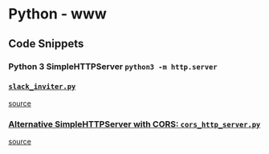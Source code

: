 # Python - www  

## Code Snippets  
### Python 3 SimpleHTTPServer <code>python3 -m http.server</code>  

### [<code>slack_inviter.py</code>](https://github.com/jalbertbowden/www/blob/master/python/slack_inviter.py)  
[source](https://gist.github.com/jalbertbowden/65fa2bff62b76695ac0e797b91f16d1b)  

### [Alternative SimpleHTTPServer with CORS: <code>cors_http_server.py</code>](https://github.com/jalbertbowden/www/blob/master/python/cors_http_server.py)  
[source](http://ronallo.com/iiif-workshop-new/preparation/web-server.html#python)  

